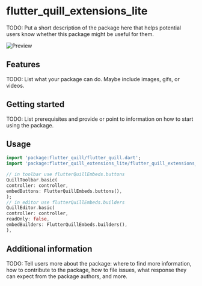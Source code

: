 # flutter_quill_extensions_lite

<!--
A Dart package for flutter quill,
-->

TODO: Put a short description of the package here that helps potential users
know whether this package might be useful for them.

![Preview](https://th.bing.com/th/id/OIP.vU02Y7nFrFqyEiMdeu8ESwHaJQ?pid=ImgDet&w=740&h=925&rs=1)


## Features

TODO: List what your package can do. Maybe include images, gifs, or videos.

## Getting started

TODO: List prerequisites and provide or point to information on how to
start using the package.

## Usage

```dart
import 'package:flutter_quill/flutter_quill.dart';
import 'package:flutter_quill_extensions_lite/flutter_quill_extensions_lite.dart';

// in toolbar use flutterQuillEmbeds.buttons
QuillToolbar.basic(
controller: controller,
embedButtons: FlutterQuillEmbeds.buttons(),
);
// in editor use flutterQuillEmbeds.builders
QuillEditor.basic(
controller: controller,
readOnly: false,
embedBuilders: FlutterQuillEmbeds.builders(),
),

```

## Additional information

TODO: Tell users more about the package: where to find more information, how to
contribute to the package, how to file issues, what response they can expect
from the package authors, and more.
